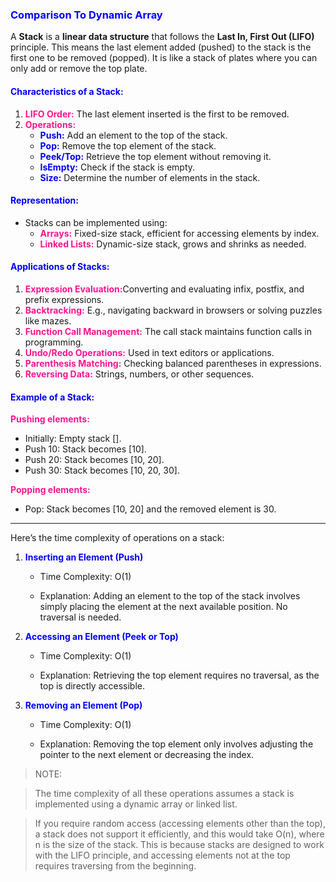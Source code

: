### <b style="color:blue">Comparison To Dynamic Array</b>

A **Stack** is a **linear data structure** that follows the **Last In, First Out (LIFO)** principle. This means the last element added (pushed) to the stack is the first one to be removed (popped). It is like a stack of plates where you can only add or remove the top plate.

#### <b style="color:blue">Characteristics of a Stack:</b>
1. <b style="color:deeppink">LIFO Order:</b> The last element inserted is the first to be removed.
2. <b style="color:deeppink">Operations:</b>
    - <b style="color:blue">Push:</b> Add an element to the top of the stack.
    - <b style="color:blue">Pop:</b> Remove the top element of the stack.
    - <b style="color:blue">Peek/Top:</b> Retrieve the top element without removing it.
    - <b style="color:blue">IsEmpty:</b> Check if the stack is empty.
    - <b style="color:blue">Size:</b> Determine the number of elements in the stack.


#### <b style="color:blue">Representation:</b>
- Stacks can be implemented using:
    - <b style="color:deeppink">Arrays:</b> Fixed-size stack, efficient for accessing elements by index.
    - <b style="color:deeppink">Linked Lists:</b> Dynamic-size stack, grows and shrinks as needed.


#### <b style="color:blue">Applications of Stacks:</b>
1. <b style="color:deeppink">Expression Evaluation:</b>Converting and evaluating infix, postfix, and prefix expressions.
2. <b style="color:deeppink">Backtracking:</b> E.g., navigating backward in browsers or solving puzzles like mazes.
3. <b style="color:deeppink">Function Call Management:</b> The call stack maintains function calls in programming.
4. <b style="color:deeppink">Undo/Redo Operations:</b> Used in text editors or applications.
5. <b style="color:deeppink">Parenthesis Matching:</b> Checking balanced parentheses in expressions.
6. <b style="color:deeppink">Reversing Data:</b> Strings, numbers, or other sequences.

#### <b style="color:blue">Example of a Stack:</b>
<b style="color:deeppink">Pushing elements:</b>
- Initially: Empty stack [].
- Push 10: Stack becomes [10].
- Push 20: Stack becomes [10, 20].
- Push 30: Stack becomes [10, 20, 30].

<b style="color:deeppink">Popping elements:</b>
- Pop: Stack becomes [10, 20] and the removed element is 30.

---
Here’s the time complexity of operations on a stack:

1. <b style="color:blue">Inserting an Element (Push)</b>
    
    - Time Complexity: O(1)
    
    - Explanation: Adding an element to the top of the stack involves simply placing the element at the next available position. No traversal is needed.
    
2. <b style="color:blue">Accessing an Element (Peek or Top)</b>
    - Time Complexity: O(1)
    
    - Explanation: Retrieving the top element requires no traversal, as the top is directly accessible.

3. <b style="color:blue">Removing an Element (Pop)</b>
    
    - Time Complexity: O(1)
    
    - Explanation: Removing the top element only involves adjusting the pointer to the next element or decreasing the index.

>NOTE:

>The time complexity of all these operations assumes a stack is implemented using a dynamic array or linked list.

> If you require random access (accessing elements other than the top), a stack does not support it efficiently, and this would take O(n), where n is the size of the stack. This is because stacks are designed to work with the LIFO principle, and accessing elements not at the top requires traversing from the beginning.


